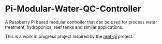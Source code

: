 # Pi-Modular-Water-QC-Controller
A Raspberry Pi based modular controller that can be used for process water treatment, hydroponics, reef tanks and similar applications.

This is a work in progress project inspired by the [reef-pi](https://github.com/reef-pi/reef-pi) project.
